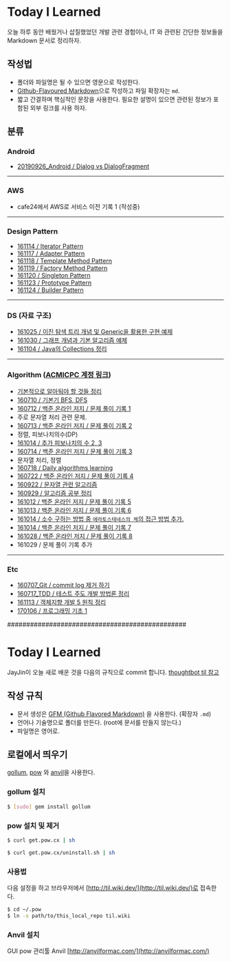 # Today I Learned
오늘 하루 동안 배웠거나 삽질했었던 개발 관련 경험이나, IT 와 관련된 간단한 정보들을 Markdown 문서로 정리하자.

## 작성법 
- 폴더와 파일명은 될 수 있으면 영문으로 작성한다.  
- [Github-Flavoured Markdown](https://guides.github.com/features/mastering-markdown/)으로 작성하고 파일 확장자는 `md`.  
- 짧고 간결하며 핵심적인 문장을 사용한다. 필요한 설명이 있으면 관련된 정보가 포함된 외부 링크를 사용 하자.  

## 분류
### Android
- [ 20190926_Android / Dialog vs DialogFragment ](https://github.com/ksu3101/TIL/blob/master/Android/160705_Android.md)
---
### AWS
- cafe24에서 AWS로 서비스 이전 기록 1 (작성중)  

---
### Design Pattern
- [161114 / Iterator Pattern](https://github.com/ksu3101/TIL/blob/master/DesignPattern/161114.md)
- [161117 / Adapter Pattern](https://github.com/ksu3101/TIL/blob/master/DesignPattern/161117.md)
- [161118 / Template Method Pattern](https://github.com/ksu3101/TIL/blob/master/DesignPattern/161118.md)
- [161119 / Factory Method Pattern](https://github.com/ksu3101/TIL/blob/master/DesignPattern/161119.md)
- [161120 / Singleton Pattern](https://github.com/ksu3101/TIL/blob/master/DesignPattern/161120.md)
- [161123 / Prototype Pattern](https://github.com/ksu3101/TIL/blob/master/DesignPattern/161123.md)
- [161124 / Builder Pattern](https://github.com/ksu3101/TIL/blob/master/DesignPattern/161124.md)

--- 
### DS (자료 구조)
- [161025 / 이진 탐색 트리 개념 및 Generic을 활용한 구현 예제](https://github.com/ksu3101/TIL/blob/master/DS/161025.md)
- [161030 / 그래프 개념과 기본 알고리즘 예제](https://github.com/ksu3101/TIL/blob/master/DS/161030.md)
- [161104 / Java의 Collections 정리 ](https://github.com/ksu3101/TIL/blob/master/DS/161104.md)

---
### Algorithm ([ACMICPC 계정 링크](https://www.acmicpc.net/user/ksu3101))  
- [기본적으로 알아둬야 할 것들 정리](https://github.com/ksu3101/TIL/blob/master/Algorithm/base.md)  
- [160710 / 기본기 BFS, DFS](https://github.com/ksu3101/TIL/blob/master/Algorithm/160710.md)  
- [160712 / 백준 온라인 저지 / 문제 풀이 기록 1](https://github.com/ksu3101/TIL/blob/master/Algorithm/160712.md)
 - 주로 문자열 처리 관련 문제.  
- [160713 / 백준 온라인 저지 / 문제 풀이 기록 2](https://github.com/ksu3101/TIL/blob/master/Algorithm/160713.md)
 - 정렬, 피보나치의수(DP)
 - [161014 / 추가 피보나치의 수 2, 3](https://github.com/ksu3101/TIL/blob/master/Algorithm/161014.md)
- [160714 / 백준 온라인 저지 / 문제 풀이 기록 3](https://github.com/ksu3101/TIL/blob/master/Algorithm/160714.md)
 - 문자열 처리, 정렬
- [160718 / Daily algorithms learning](https://github.com/ksu3101/TIL/blob/master/Algorithm/160718.md)
- [160722 / 백준 온라인 저지 / 문제 풀이 기록 4](https://github.com/ksu3101/TIL/blob/master/Algorithm/160722.md)
- [160922 / 문자열 관련 알고리즘](https://github.com/ksu3101/TIL/blob/master/Algorithm/160922.md)
- [160929 / 알고리즘 공부 정리](https://github.com/ksu3101/TIL/blob/master/Algorithm/160929.md)
- [161012 / 백준 온라인 저지 / 문제 풀이 기록 5](https://github.com/ksu3101/TIL/blob/master/Algorithm/161012.md)
- [161013 / 백준 온라인 저지 / 문제 풀이 기록 6](https://github.com/ksu3101/TIL/blob/master/Algorithm/161013.md)
 - [161014 / 소수 구하는 방법 중 `에라토스테네스의 체`의 접근 방법 추가.](https://github.com/ksu3101/TIL/blob/master/Algorithm/161013.md#11-소수-찾기---에라토스테네스의-체) 
- [161014 / 백준 온라인 저지 / 문제 풀이 기록 7](https://github.com/ksu3101/TIL/blob/master/Algorithm/161014.md)
- [161028 / 백준 온라인 저지 / 문제 풀이 기록 8](https://github.com/ksu3101/TIL/blob/master/Algorithm/161028.md)
 - 161029 / 문제 풀이 기록 추가

---
### Etc
- [160707_Git / commit log 제거 하기](https://github.com/ksu3101/TIL/blob/master/Git/160707_git.md)
- [160717_TDD / 테스트 주도 개발 방법론 정리](https://github.com/ksu3101/TIL/blob/master/ETC/160717_TDD.md)
- [161113 / 객체지향 개발 5 원칙 정리](https://github.com/ksu3101/TIL/blob/master/ETC/161113.md)
- [170106 / 프로그래밍 기초 1](https://github.com/ksu3101/TIL/blob/master/ETC/170106.md)


###############################################

# Today I Learned

JayJin이 오늘 새로 배운 것을 다음의 규칙으로 commit 합니다. [thoughtbot til 참고](https://github.com/thoughtbot/til)

## 작성 규칙
- 문서 생성은 [GFM (Github Flavored Markdown)](https://help.github.com/articles/github-flavored-markdown/) 을 사용한다. (확장자 `.md`)
- 언어나 기술명으로 폴더를 만든다. (root에 문서를 만들지 않는다.)
- 파일명은 영어로.

## 로컬에서 띄우기
[gollum](https://github.com/gollum/gollum), [pow](http://pow.cx/) 와 [anvil](http://anvilformac.com/)을 사용한다.

### gollum 설치
```bash
$ [sudo] gem install gollum
```

### pow 설치 및 제거
```bash
$ curl get.pow.cx | sh

$ curl get.pow.cx/uninstall.sh | sh
```

### 사용법
다음 설정을 하고 브라우저에서 [http://til.wiki.dev/](http://til.wiki.dev/)로 접속한다.

```bash
$ cd ~/.pow
$ ln -s path/to/this_local_repo til.wiki
```

### Anvil 설치
GUI pow 관리툴 Anvil [http://anvilformac.com/](http://anvilformac.com/)
